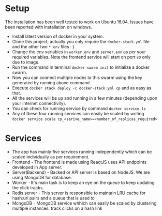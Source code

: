# Setup
The installation has been well tested to work on Ubuntu 16.04. Issues have been reported with installation on windows.
* Install latest version of docker in your system.
* Clone this project; actually you only require the `docker-stack.yml` file and the other two `*.env` files : )
* Change the env variables in `worker.env` and `server.env` as per your required variables. Note the frontend service will start on port `80` only due to image.
* Run the command in terminal `docker swarm init` to initialize a docker swarm.
* Now you can connect multiple nodes to this swarm using the key generated by running above command.
* Execute `docker stack deploy -c docker-stack.yml cp` and as easy as that.
* All the services will be up and running in a few minutes (depending upon your internet connectivity).
* You can check for running service by command `docker service ls`
* Any of these four running services can easily be scaled by writing `docker service scale cp_<serive_name>=<number_of_replicas_required>`

# Services
  * The app has mainly five services running independently which can be scaled individually as per requirement.
  * Frontend - The frontend is made using ReactJS uses API endpoints developed in App server.
  * Server(Backend) - Backed or API server is based on NodeJS. We are using MongoDB for database.
  * Worker - It's main task is to keep an eye on the queue to keep updating the click tracks.
  * Redis server - This server is responsible to maintain LRU cache for hash:url pairs and a queue that is used to 
  * MongoDB - MongoDB service whhich can easily be scaled by clustering multiple instances. 
  track clicks on a hash link